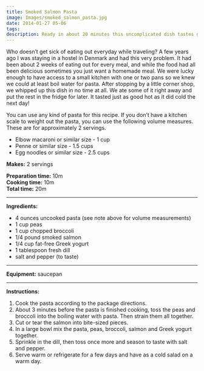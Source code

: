 ```yaml
---
title: Smoked Salmon Pasta
image: Images/smoked_salmon_pasta.jpg
date: 2014-01-27 05-06
tags: 
description: Ready in about 20 minutes this uncomplicated dish tastes great hot or cold!
---
```

Who doesn’t get sick of eating out everyday while traveling? A few years ago I was staying in a hostel in Denmark and had this very problem. It had been about 2 weeks of eating out for every meal, and while the food had all been delicious sometimes you just want a homemade meal. We were lucky enough to have access to a small kitchen with one or two pans so we knew we could at least boil water for pasta. After stopping by a little corner shop, we whipped up this dish in no time at all. We ate some of it right away and put the rest in the fridge for later. It tasted just as good hot as it did cold the next day! 

You can use any kind of pasta for this recipe. If you don’t have a kitchen scale to weight out the pasta, you can use the following volume measures. These are for approximately 2 servings.
- Elbow macaroni or similar size - 1 cup
- Penne or similar size - 1.5 cups
- Egg noodles or similar size - 2.5 cups

**Makes:** 2 servings

**Preparation time:** 10m  
**Cooking time:** 10m  
**Total time:** 20m

---

**Ingredients:**

- 4 ounces uncooked pasta (see note above for volume measurements)
- 1 cup peas
- 1 cup chopped broccoli
- 1/4 pound smoked salmon
- 1/4 cup fat-free Greek yogurt
- 1 tablespoon fresh dill
-  salt and pepper (to taste)


---

**Equipment:** saucepan

---

**Instructions:**

1. Cook the pasta according to the package directions.
1. About 3 minutes before the pasta is finished cooking, toss the peas and broccoli into the boiling water with pasta. Then strain them all together.
1. Cut or tear the salmon into bite-sized pieces.
1. In a large bowl mix the pasta, peas, broccoli, salmon and Greek yogurt together. 
1. Sprinkle in the dill, then toss once more and season to taste with salt and pepper.
1. Serve warm or refrigerate for a few days and have as a cold salad on a warm day.

